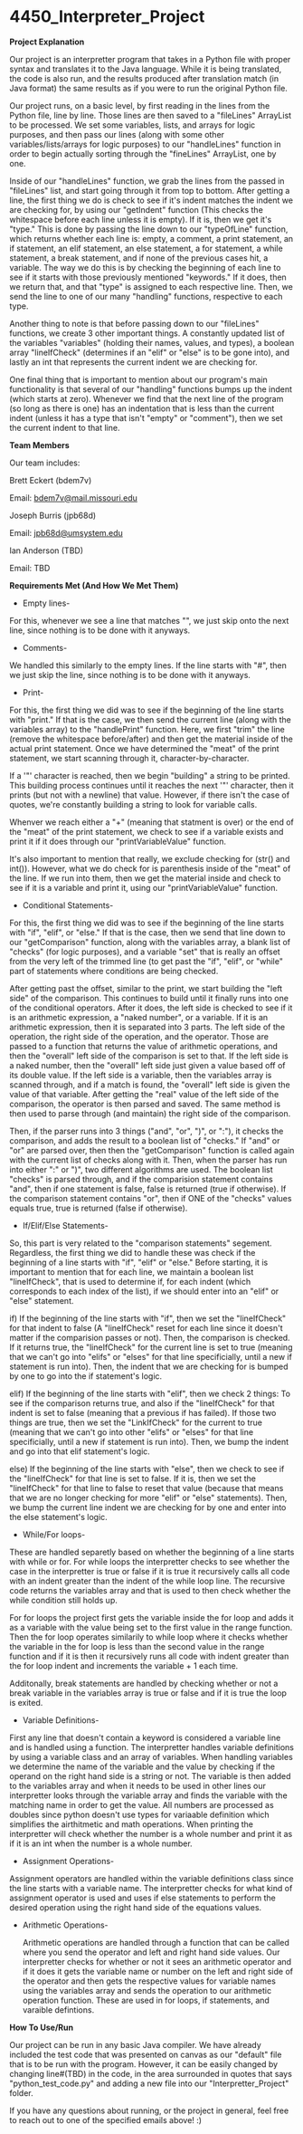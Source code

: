 # 4450_Interpreter_Project

**Project Explanation**

Our project is an interpretter program that takes in a Python file with proper syntax and translates it to the Java language. While it is being translated, the code is also run, and the results produced after translation match (in Java format) the same results as if you were to run the original Python file.

Our project runs, on a basic level, by first reading in the lines from the Python file, line by line. Those lines are then saved to a "fileLines" ArrayList to be processed. We set some variables, lists, and arrays for logic purposes, and then pass our lines (along with some other variables/lists/arrays for logic purposes) to our "handleLines" function in order to begin actually sorting through the "fineLines" ArrayList, one by one.

Inside of our "handleLines" function, we grab the lines from the passed in "fileLines" list, and start going through it from top to bottom. After getting a line, the first thing we do is check to see if it's indent matches the indent we are checking for, by using our "getIndent" function (This checks the whitespace before each line unless it is empty). If it is, then we get it's "type." This is done by passing the line down to our "typeOfLine" function, which returns whether each line is: empty, a comment, a print statement, an if statement, an elif statement, an else statement, a for statement, a while statement, a break statement, and if none of the previous cases hit, a variable. The way we do this is by checking the beginning of each line to see if it starts with those previously mentioned "keywords." If it does, then we return that, and that "type" is assigned to each respective line. Then, we send the line to one of our many "handling" functions, respective to each type.

Another thing to note is that before passing down to our "fileLines" functions, we create 3 other important things. A constantly updated list of the variables "variables" (holding their names, values, and types), a boolean array "lineIfCheck" (determines if an "elif" or "else" is to be gone into), and lastly an int that represents the current indent we are checking for.

One final thing that is important to mention about our program's main functionality is that several of our "handling" functions bumps up the indent (which starts at zero). Whenever we find that the next line of the program (so long as there is one) has an indentation that is less than the current indent (unless it has a type that isn't "empty" or "comment"), then we set the current indent to that line.

**Team Members**

Our team includes:

Brett Eckert (bdem7v)

Email: bdem7v@mail.missouri.edu


Joseph Burris (jpb68d)

Email: jpb68d@umsystem.edu



Ian Anderson (TBD)

Email: TBD

**Requirements Met (And How We Met Them)**

- Empty lines-

For this, whenever we see a line that matches "", we just skip onto the next line, since nothing is to be done with it anyways.

- Comments-

We handled this similarly to the empty lines. If the line starts with "#", then we just skip the line, since nothing is to be done with it anyways.

- Print-

For this, the first thing we did was to see if the beginning of the line starts with "print." If that is the case, we then send the current line (along with the variables array) to the "handlePrint" function. Here, we first "trim" the line (remove the whitespace before/after) and then get the material inside of the actual print statement. Once we have determined the "meat" of the print statement, we start scanning through it, character-by-character.

If a '"' character is reached, then we begin "building" a string to be printed. This building process continues until it reaches the next '"' character, then it prints (but not with a newline) that value. However, if there isn't the case of quotes, we're constantly building a string to look for variable calls.

Whenver we reach either a "+" (meaning that statment is over) or the end of the "meat" of the print statement, we check to see if a variable exists and print it if it does through our "printVariableValue" function.

It's also important to mention that really, we exclude checking for (str() and int()). However, what we do check for is parenthesis inside of the "meat" of the line. If we run into them, then we get the material inside and check to see if it is a variable and print it, using our "printVariableValue" function.

- Conditional Statements-

For this, the first thing we did was to see if the beginning of the line starts with "if", "elif", or "else." If that is the case, then we send that line down to our "getComparison" function, along with the variables array, a blank list of "checks" (for logic purposes), and a variable "set" that is really an offset from the very left of the trimmed line (to get past the "if", "elif", or "while" part of statements where conditions are being checked.

After getting past the offset, similar to the print, we start building the "left side" of the comparison. This continues to build until it finally runs into one of the conditional operators. After it does, the left side is checked to see if it is an arithmetic expression, a "naked number", or a variable. If it is an arithmetic expression, then it is separated into 3 parts. The left side of the operation, the right side of the operation, and the operator. Those are passed to a function that returns the value of arithmetic operations, and then the "overall" left side of the comparison is set to that. If the left side is a naked number, then the "overall" left side just given a value based off of its double value. If the left side is a variable, then the variables array is scanned through, and if a match is found, the "overall" left side is given the value of that variable. After getting the "real" value of the left side of the comparison, the operator is then parsed and saved. The same method is then used to parse through (and maintain) the right side of the comparison.

Then, if the parser runs into 3 things ("and", "or", ")", or ":"), it checks the comparison, and adds the result to a boolean list of "checks." If "and" or "or" are parsed over, then then the "getComparison" function is called again with the current list of checks along with it. Then, when the parser has run into either ":" or ")", two different algorithms are used. The boolean list "checks" is parsed through, and if the comparision statement contains "and", then if one statement is false, false is returned (true if otherwise). If the comparison statement contains "or", then if ONE of the "checks" values equals true, true is returned (false if otherwise).

- If/Elif/Else Statements-

So, this part is very related to the "comparison statements" segement. Regardless, the first thing we did to handle these was check if the beginning of a line starts with "if", "elif" or "else." Before starting, it is important to mention that for each line, we maintain a boolean list "lineIfCheck", that is used to determine if, for each indent (which corresponds to each index of the list), if we should enter into an "elif" or "else" statement.

if) If the beginning of the line starts with "if", then we set the "lineIfCheck" for that indent to false (A "lineIfCheck" reset for each line since it doesn't matter if the comparision passes or not). Then, the comparison is checked. If it returns true, the "lineIfCheck" for the current line is set to true (meaning that we can't go into "elifs" or "elses" for that line specificially, until a new if statement is run into). Then, the indent that we are checking for is bumped by one to go into the if statement's logic.

elif) If the beginning of the line starts with "elif", then we check 2 things: To see if the comparison returns true, and also if the "lineIfCheck" for that indent is set to false (meaning that a previous if has failed). If those two things are true, then we set the "LinkIfCheck" for the current to true (meaning that we can't go into other "elifs" or "elses" for that line specificially, until a new if statement is run into). Then, we bump the indent and go into that elif statement's logic.

else) If the beginning of the line starts with "else", then we check to see if the "lineIfCheck" for that line is set to false. If it is, then we set the "lineIfCheck" for that line to false to reset that value (because that means that we are no longer checking for more "elif" or "else" statements). Then, we bump the current line indent we are checking for by one and enter into the else statement's logic.

- While/For loops-

These are handled separetly based on whether the beginning of a line starts with while or for. For while loops the interpretter checks to see whether the case in the interpretter is true or false if it is true it recursively calls all code with an indent greater than the indent of the while loop line. The recursive code returns the variables array and that is used to then check whether the while condition still holds up.

For for loops the project first gets the variable inside the for loop and adds it as a variable with the value being set to the first value in the range function. Then the for loop operates similarily to while loop where it checks whether the variable in the for loop is less than the second value in the range function and if it is then it recursively runs all code with indent greater than the for loop indent and increments the variable + 1 each time. 

Additonally, break statements are handled by checking whether or not a break variable in the variables array is true or false and if it is true the loop is exited.

- Variable Definitions-

First any line that doesn't contain a keyword is considered a variable line and is handled using a function. The interpretter handles variable definitions by using a variable class and an array of variables. When handling variables we determine the name of the variable and the value by checking if the operand on the right hand side is a string or not. The variable is then added to the variables array and when it needs to be used in other lines our interpretter looks through the variable array and finds the variable with the matching name in order to get the value. All numbers are processed as doubles since python doesn't use types for variaable definition which simplifies the airthitmetic and math operations. When printing the interpretter will check whether the number is a whole number and print it as if it is an int when the number is a whole number.

- Assignment Operations-

Assignment operators are handled within the variable definitions class since the line starts with a variable name. The interpretter checks for what kind of assignment operator is used and uses if else statements to perform the desired operation using the right hand side of the equations values.

- Arithmetic Operations-

  Arithmetic operations are handled through a function that can be called where you send the operator and left and right hand side values. Our interpretter checks for whether or not it sees an arithmetic operator and if it does it gets the variable name or number on the left and right side of the operator and then gets the respective values for variable names using the variables array and sends the operation to our arithmetic operation function. These are used in for loops, if statements, and varaible defintions. 

**How To Use/Run**

Our project can be run in any basic Java compiler. We have already included the test code that was presented on canvas as our "default" file that is to be run with the program. However, it can be easily changed by changing line#(TBD) in the code, in the area surrounded in quotes that says "python_test_code.py" and adding a new file into our "Interpretter_Project" folder.

If you have any questions about running, or the project in general, feel free to reach out to one of the specified emails above! :)
